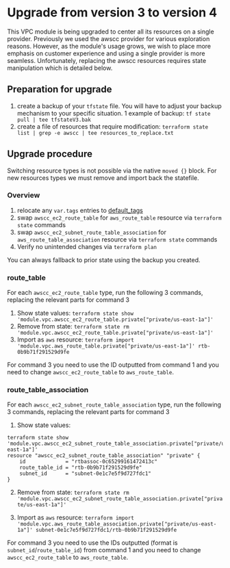 # Upgrade from version 3 to version 4

This VPC module is being upgraded to center all its resources on a single provider. Previously we used the awscc provider for various exploration reasons. However, as the module's usage grows, we wish to place more emphasis on customer experience and using a single provider is more seamless. Unfortunately, replacing the awscc resources requires state manipulation which is detailed below.

## Preparation for upgrade

1. create a backup of your `tfstate` file. You will have to adjust your backup mechanism to your specific situation. 1 example of backup: `tf state pull | tee tfstateV3.bak`
1. create a file of resources that require modification: `terraform state list | grep -e awscc | tee resources_to_replace.txt`

## Upgrade procedure

Switching resource types is not possible via the native `moved {}` block. For new resources types we must remove and import back the statefile.

### Overview

1. relocate any `var.tags` entries to [default_tags](https://www.hashicorp.com/blog/default-tags-in-the-terraform-aws-provider)
1. swap `awscc_ec2_route_table` for `aws_route_table` resource via `terraform state` commands
1. swap `awscc_ec2_subnet_route_table_association` for `aws_route_table_association` resource via `terraform state` commands
1. Verify no unintended changes via `terraform plan`

You can always fallback to prior state using the backup you created.

### route_table

For each `awscc_ec2_route_table` type, run the following 3 commands, replacing the relevant parts for command 3

1. Show state values: `terraform state show 'module.vpc.awscc_ec2_route_table.private["private/us-east-1a"]'`
1. Remove from state: `terraform state rm 'module.vpc.awscc_ec2_route_table.private["private/us-east-1a"]'`
1. Import as `aws` resource: `terraform import 'module.vpc.aws_route_table.private["private/us-east-1a"]' rtb-0b9b71f291529d9fe`

For command 3 you need to use the ID outputted from command 1 and you need to change `awscc_ec2_route_table` to `aws_route_table`.


### route_table_association

For each `awscc_ec2_subnet_route_table_association` type, run the following 3 commands, replacing the relevant parts for command 3

1. Show state values:
```
terraform state show 'module.vpc.awscc_ec2_subnet_route_table_association.private["private/us-east-1a"]'
resource "awscc_ec2_subnet_route_table_association" "private" {
    id             = "rtbassoc-0c65299161472413c"
    route_table_id = "rtb-0b9b71f291529d9fe"
    subnet_id      = "subnet-0e1c7e5f9d727fdc1"
}
```
2. Remove from state: `terraform state rm 'module.vpc.awscc_ec2_subnet_route_table_association.private["private/us-east-1a"]'`

3. Import as `aws` resource: `terraform import 'module.vpc.aws_route_table_association.private["private/us-east-1a"]' subnet-0e1c7e5f9d727fdc1/rtb-0b9b71f291529d9fe`

For command 3 you need to use the IDs outputted (format is `subnet_id`/`route_table_id`) from command 1 and you need to change `awscc_ec2_route_table` to `aws_route_table`.
